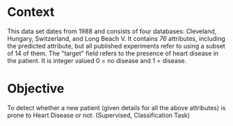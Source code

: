 # Context

This data set dates from 1988 and consists of four databases: Cleveland, Hungary, Switzerland, and
Long Beach V. It contains *76* attributes, including the predicted attribute, but all published experiments
refer to using a subset of 14 of them. The "target" field refers to the presence of heart disease in the
patient. It is integer valued 0 = no disease and 1 = disease.

# Objective

To detect whether a new patient (given details for all the above attributes) is prone to Heart Disease or
not. (Supervised, Classification Task)
